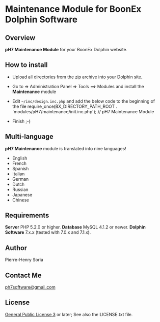 # Maintenance Module for BoonEx Dolphin Software


## Overview

**pH7 Maintenance Module** for your BoonEx Dolphin website.


## How to install

* Upload all directories from the zip archive into your Dolphin site.

* Go to => Administration Panel => Tools ==> Modules and install the **Maintenance** module

* Edit `~/inc/design.inc.php` and add the below code to the beginning of the file
        require_once(BX_DIRECTORY_PATH_ROOT . 'modules/pH7/maintenance/init.inc.php'); // pH7 Maintenance Module

* Finish ;-)


## Multi-language

**pH7 Maintenance** module is translated into nine languages!

* English
* French
* Spanish
* Italian
* German
* Dutch
* Russian
* Japanese
* Chinese


## Requirements
  
**Server** PHP 5.2.0 or higher.
**Database** MySQL 4.1.2 or newer.
**Dolphin Software** 7.x.x (tested with 7.0.x and 7.1.x).
  
  
## Author

Pierre-Henry Soria


## Contact Me

ph7software@gmail.com


## License

[General Public License 3](http://www.gnu.org/licenses/gpl.html) or later; See also the LICENSE.txt file.
